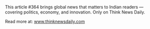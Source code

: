 This article #364 brings global news that matters to Indian readers — covering politics, economy, and innovation. Only on Think News Daily.

Read more at: www.thinknewsdaily.com